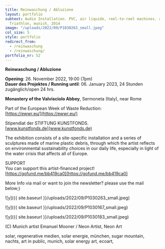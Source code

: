 ```yaml
---
title: Reinwaschung / Abluzione
layout: portfolio
subtext: Audio Installation. PVC, air liquide, reel-to-reel machines. as part of Utopia
  Triathlon, munich, 2014
image: "/uploads/2022/09/P1030263_small.jpeg"
col_size: 5
style: portfolio
redirect_from:
  - /reinwaschung
  - /reinwaschung/
portfolio_nr: 52
---
```


**Reinwaschung / Abluzione**

**Opening**: 26. November 2022, 19:00 (7pm)    
**Dauer des Projektes / Running until**: 06. January 2023, 24 Stunden zugänglich/open 24 hrs.

**Monastery of the Valvisciolo Abbey**, Sermoneta (Italy), near Rome

Part of the European Week of Waste Reduction:    
[https://ewwr.eu/](https://ewwr.eu/)

Stipendiat der STIFTUNG KUNSTFONDS.    
[www.kunstfonds.de](www.kunstfonds.de)

The exhibition consists of a site-specific installation and a series of sculptures made of marine plastic debris, through which the artist reflects on environmental sustainability choices in our daily life, especially in light of the water crisis that affects all of Europe.

SUPPORT    
You can support this artist-financed project!    
[https://gofund.me/bb419ca0](https://gofund.me/bb419ca0)

More Info via mail or want to join the newsletter? please use the mail below;)

![y]({{ site.baseurl }}/uploads/2022/09/P1030263_small.jpeg)

![y]({{ site.baseurl }}/uploads/2022/09/P1030167_small.jpeg) 

![y]({{ site.baseurl }}/uploads/2022/09/P1030183_small.jpeg)

(C) Munich artist Emanuel Mooner / Neon Artist, Neon Art

solar, regenerative medien, solar energie, münchen, sugar mountain, nachts, art in public, munich, solar energy art, ecoart,
